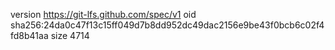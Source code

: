 version https://git-lfs.github.com/spec/v1
oid sha256:24da0c47f13c15ff049d7b8dd952dc49dac2156e9be43f0bcb6c02f4fd8b41aa
size 4714
